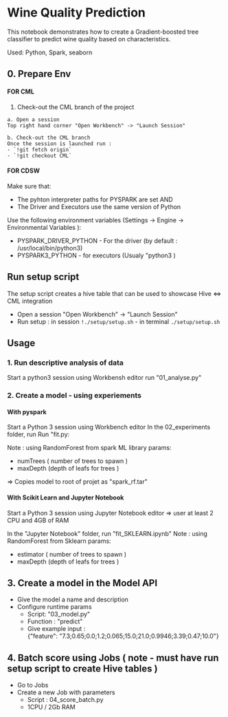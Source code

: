 # Wine Quality Prediction

This notebook demonstrates how to create a Gradient-boosted tree classifier 
to predict wine quality based on characteristics.

Used: Python, Spark, seaborn

## 0. Prepare Env
#### FOR CML 
  1. Check-out the CML branch of the project 
  
    a. Open a session 
    Top right hand corner "Open Workbench" -> "Launch Session"
    
    b. Check-out the CML branch
    Once the session is launched run : 
    - `!git fetch origin`
    - `!git checkout CML`
     

#### FOR CDSW  
  Make sure that: 
  - The pyhton interpreter paths for PYSPARK are set AND 
  - The Driver and Executors use the same version of Python

  Use the following environment variables (Settings -> Engine -> Environmental Variables ): 
  - PYSPARK_DRIVER_PYTHON - For the driver (by default : /usr/local/bin/python3)
  - PYSPARK3_PYTHON - for executors (Usualy "python3 )

## Run setup script 
The setup script creates a hive table that can be used to showcase Hive <=> CML integration  
- Open a session "Open Workbench" -> "Launch Session"
- Run setup : in session  `!./setup/setup.sh` - in terminal `./setup/setup.sh`


## Usage 
 
### 1. Run descriptive analysis of data
Start a python3 session using Workbensh editor
run "01_analyse.py"

### 2. Create a model - using experiements
#### With pyspark 
Start a Python 3 session using Workbench editor
In the 02_experiments folder, run
Run "fit.py: 

Note : using RandomForest from spark ML library 
params: 
  * numTrees ( number of trees to spawn )
  * maxDepth (depth of leafs for trees )

=> Copies model to root of projet as "spark_rf.tar"
  
#### With Scikit Learn and Jupyter Notebook 
Start a Python 3 session using Jupyter Notebook editor
=> user at least 2 CPU and 4GB of RAM 

In the "Jupyter Notebook" folder, run "fit_SKLEARN.ipynb"
Note : using RandomForest from Sklearn 
params: 
  * estimator ( number of trees to spawn )
  * maxDepth (depth of leafs for trees )


## 3. Create a model in the Model API
  * Give the model a name and description
  * Configure runtime params 
    - Script: "03_model.py"
    - Function : "predict"
    - Give example input :   
{"feature": "7.3;0.65;0.0;1.2;0.065;15.0;21.0;0.9946;3.39;0.47;10.0"}

## 4. Batch score using Jobs ( note - must have run setup script to create Hive tables )
  * Go to Jobs 
  * Create a new Job with parameters 
      - Script : 04_score_batch.py
      - 1CPU / 2Gb RAM

